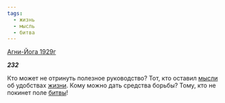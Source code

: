 ```yaml
---
tags:
  - жизнь
  - мысль
  - битва
---
```

[Агни-Йога 1929г](https://127.0.0.1:4002/agni/1929)

___232___

Кто может не отринуть полезное руководство? Тот, кто оставил [мысли](../../../tags/#мысль) об удобствах [жизни](../../../tags/#жизнь). Кому можно дать средства борьбы? Тому, кто не покинет поле [битвы](../../../tags/#битва)!